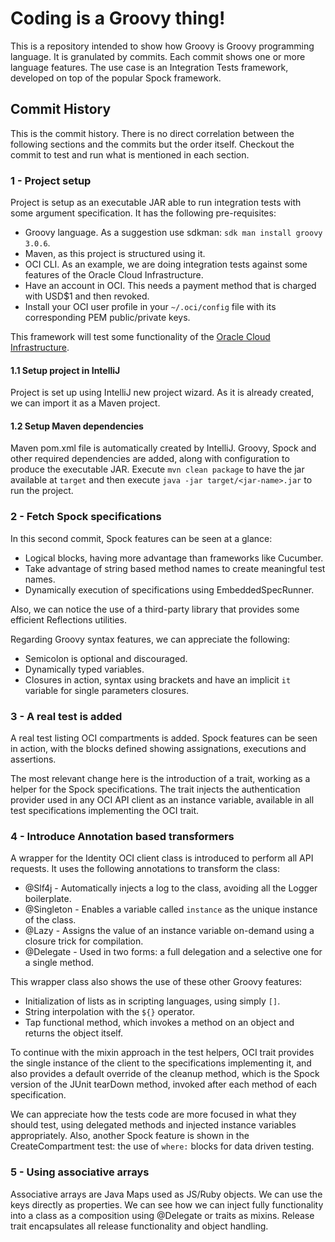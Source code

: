 # Coding is a Groovy thing!

This is a repository intended to show how Groovy is Groovy programming language.
It is granulated by commits. Each commit shows one or more language features.
The use case is an Integration Tests framework, developed on top of the popular Spock framework.

## Commit History

This is the commit history. There is no direct correlation between the following sections and the commits
but the order itself. Checkout the commit to test and run what is mentioned in each section.

### 1 - Project setup

Project is setup as an executable JAR able to run integration tests with some argument specification.
It has the following pre-requisites:

* Groovy language. As a suggestion use sdkman: `sdk man install groovy 3.0.6`.
* Maven, as this project is structured using it.
* OCI CLI. As an example, we are doing integration tests against some features of the Oracle Cloud Infrastructure.
* Have an account in OCI. This needs a payment method that is charged with USD$1 and then revoked.
* Install your OCI user profile in your `~/.oci/config` file with its corresponding PEM public/private keys.

This framework will test some functionality of the [Oracle Cloud Infrastructure](https://cloud.oracle.com/?region=mx-queretaro-1).

#### 1.1 Setup project in IntelliJ

Project is set up using IntelliJ new project wizard. As it is already created, we can import it as a Maven project.

#### 1.2 Setup Maven dependencies

Maven pom.xml file is automatically created by IntelliJ. Groovy, Spock and other required dependencies are added,
along with configuration to produce the executable JAR. Execute `mvn clean package` to have the jar available at
`target` and then execute `java -jar target/<jar-name>.jar` to run the project.

### 2 - Fetch Spock specifications

In this second commit, Spock features can be seen at a glance:

* Logical blocks, having more advantage than frameworks like Cucumber.
* Take advantage of string based method names to create meaningful test names.
* Dynamically execution of specifications using EmbeddedSpecRunner.

Also, we can notice the use of a third-party library that provides some efficient Reflections utilities.

Regarding Groovy syntax features, we can appreciate the following:

* Semicolon is optional and discouraged.
* Dynamically typed variables.
* Closures in action, syntax using brackets and have an implicit `it` variable for single parameters closures.

### 3 - A real test is added

A real test listing OCI compartments is added. Spock features can be seen in action, with the blocks defined showing
assignations, executions and assertions.

The most relevant change here is the introduction of a trait, working as a helper for the Spock specifications.
The trait injects the authentication provider used in any OCI API client as an instance variable, available in all
test specifications implementing the OCI trait.

### 4 - Introduce Annotation based transformers

A wrapper for the Identity OCI client class is introduced to perform all API requests. It uses the following 
annotations to transform the class:

* @Slf4j - Automatically injects a log to the class, avoiding all the Logger boilerplate.
* @Singleton - Enables a variable called `instance` as the unique instance of the class.
* @Lazy - Assigns the value of an instance variable on-demand using a closure trick for compilation.
* @Delegate - Used in two forms: a full delegation and a selective one for a single method.

This wrapper class also shows the use of these other Groovy features:

* Initialization of lists as in scripting languages, using simply `[]`.
* String interpolation with the `${}` operator.
* Tap functional method, which invokes a method on an object and returns the object itself.

To continue with the mixin approach in the test helpers, OCI trait provides the single instance of the client to the
specifications implementing it, and also provides a default override of the cleanup method, which is the Spock version 
of the JUnit tearDown method, invoked after each method of each specification.

We can appreciate how the tests code are more focused in what they should test, using delegated methods and injected
instance variables appropriately. Also, another Spock feature is shown in the CreateCompartment test: the use of
`where:` blocks for data driven testing.

### 5 - Using associative arrays

Associative arrays are Java Maps used as JS/Ruby objects. We can use the keys directly as properties. We can see how
we can inject fully functionality into a class as a composition using @Delegate or traits as mixins. Release trait
encapsulates all release functionality and object handling.
